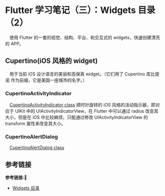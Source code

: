 # Flutter 学习笔记（三）：Widgets 目录（2）

&emsp;使用 Flutter 的一套的视觉、结构、平台、和交互式的 widgets，快速创建漂亮的 APP。

## Cupertino(iOS 风格的 widget)

&emsp;用于当前 iOS 设计语言的美丽和高保真 widget。（它们用了 Cupertino 库比提诺 作为前缀，它是美国一座城市的名字。）

### CupertinoActivityIndicator

&emsp;[CupertinoActivityIndicator class](https://docs.flutter.io/flutter/cupertino/CupertinoActivityIndicator-class.html) 顺时针旋转的 iOS 风格的活动指示器，即对应于 UIKit 中的 UIActivityIndicatorView，在 Flutter 中可以通过 radius 改变其大小，但是在 iOS 中比较麻烦，只能通过修改 UIActivityIndicatorView 的 transform 属性来改变其大小。

### CupertinoAlertDialog

&emsp;[CupertinoAlertDialog class](https://docs.flutter.io/flutter/cupertino/CupertinoAlertDialog-class.html)  



## 参考链接
**参考链接:🔗**
+ [Widgets 目录](https://flutterchina.club/widgets/)
